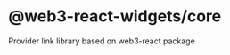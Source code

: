 # @web3-react-widgets/core
  
  Provider link library based on web3-react package
  
## <ConnectWallet />
## <SwitchChain />
